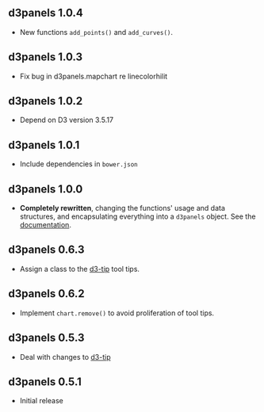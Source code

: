 ## d3panels 1.0.4

- New functions `add_points()` and `add_curves()`.

## d3panels 1.0.3

- Fix bug in d3panels.mapchart re linecolorhilit


## d3panels 1.0.2

- Depend on D3 version 3.5.17


## d3panels 1.0.1

- Include dependencies in `bower.json`


## d3panels 1.0.0

- **Completely rewritten**, changing the functions' usage and data
  structures, and encapsulating everything into a `d3panels` object.
  See the [documentation](https://github.com/kbroman/d3panels/tree/master/doc).


## d3panels 0.6.3

- Assign a class to the [d3-tip](https://github.com/Caged/d3-tip) tool tips.


## d3panels 0.6.2

- Implement `chart.remove()` to avoid proliferation of tool tips.


## d3panels 0.5.3

- Deal with changes to [d3-tip](https://github.com/Caged/d3-tip)


## d3panels 0.5.1

- Initial release
